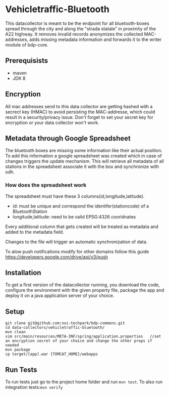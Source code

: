 Vehicletraffic-Bluetooth
========================

This datacollector is meant to be the endpoint for all bluetooth-boxes spread through the city and along the "strada statale" in proximity of the A22 highway. It removes invalid records anonymizes the collected MAC-addresses, adds missing metadata information and forwards it to the writer module of bdp-core.

## Prerequisists
- maven
- JDK 8

## Encryption
All mac addresses send to this data collector are getting hashed with a secrect key (HMAC) to avoid persisting the MAC-addresse, which could result in a security/privacy issue. Don't forget to set your secret key for encryption or your data collector won't work.

## Metadata through Google Spreadsheet
The bluetooth boxes are missing some information like their actual position. To add this information a google spreadsheet was created which in case of changes triggers the update mechanism. This will retrieve all metadata of all stations in the spreadsheet associate it with the box and synchronize with odh.
### How does the spreadsheet work
The spreadsheet must have these 3 columns(id,longitude,latitude).
- id: must be unique and correspond the identifer(stationcode) of a BluetoothStation
- longitude,latitude: need to be valid EPSG:4326 cooridnates

Every additional column that gets created will be treated as metadata and added to the metadata field.

Changes to the file will trigger an automatic synchronization of data.

To alow push notifications modify for other domains follow this guide https://developers.google.com/drive/api/v3/push

## Installation
To get a first version of the datacollector running, you download the code, configure the environment with the given property file, package the app and deploy it on a java application server of your choice.


## Setup

```
git clone git@github.com:noi-techpark/bdp-commons.git
cd data-collectors/vehicletraffic-bluetooth/
mvn clean
vim src/main/resources/META-INF/spring/application.properties	//set an encryption secret of your choice and change the other props if needed
mvn package
cp target/[app].war [TOMCAT_HOME]/webapps
```

## Run Tests
To run tests just go to the project home folder and run `mvn test`. To also run integration tests:`mvn verify`

